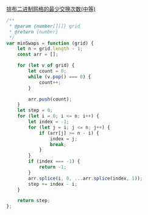 [排布二进制网格的最少交换次数(中等)](https://leetcode-cn.com/problems/minimum-swaps-to-arrange-a-binary-grid/)

```js
/**
 * @param {number[][]} grid
 * @return {number}
 */
var minSwaps = function (grid) {
	let n = grid.length - 1;
	const arr = [];

	for (let v of grid) {
		let count = 0;
		while (v.pop() === 0) {
			count++;
		}

		arr.push(count);
	}
	let step = 0;
	for (let i = 0; i <= n; i++) {
		let index = -1;
		for (let j = i; j <= n; j++) {
			if (arr[j] >= n - i) {
				index = j;
				break;
			}
		}
		if (index === -1) {
			return -1;
		}
		arr.splice(i, 0, ...arr.splice(index, 1));
		step += index - i;
	}

	return step;
};
```